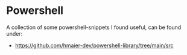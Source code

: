 # Powershell
A collection of some powershell-snippets I found useful, can be found under:

- https://github.com/hmaier-dev/powershell-library/tree/main/src

